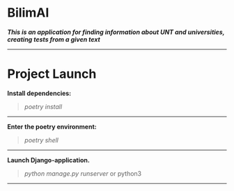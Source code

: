 # BilimAI

_**This is an application for finding information about UNT and universities, creating tests from a given text**_

***
# Project Launch

**Install dependencies:**

>_poetry install_
***

**Enter the poetry environment:**

>_poetry shell_
***

__Launch Django-application.__

>_python manage.py runserver_
> or
> python3
***

